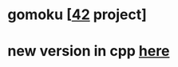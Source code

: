 # gomoku [[42](https://www.42.fr/) project]

# new version in cpp [here](https://github.com/zer0nim/gomoku_cpp)
